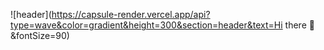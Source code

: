 ![header](https://capsule-render.vercel.app/api?type=wave&color=gradient&height=300&section=header&text=Hi there 👋&fontSize=90)